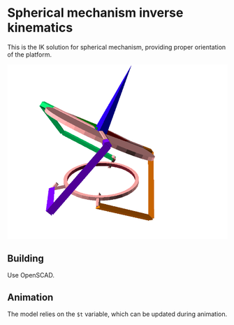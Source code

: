 # Spherical mechanism inverse kinematics

This is the IK solution for spherical mechanism, providing proper orientation of the platform.

![demo animation](./animation.gif)

## Building

Use OpenSCAD.

## Animation

The model relies on the `$t` variable, which can be updated during animation.
